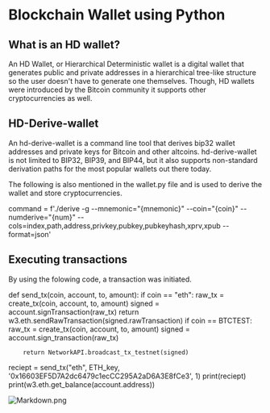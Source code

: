# Blockchain Wallet using Python

## What is an HD wallet? 
An HD Wallet, or Hierarchical Deterministic wallet is a digital wallet that generates public and private addresses in a hierarchical tree-like structure so the user doesn't have to generate one themselves. Though, HD wallets were introduced by the Bitcoin community it supports other cryptocurrencies as well.

## HD-Derive-wallet
An hd-derive-wallet is a command line tool that derives bip32 wallet addresses and private keys for Bitcoin and other altcoins. hd-derive-wallet is not limited to BIP32, BIP39, and BIP44, but it also supports non-standard derivation paths for the most popular wallets out there today.

The following is also mentioned in the wallet.py file and is used to derive the wallet and store cryptocurrencies.

command = f'./derive -g --mnemonic="{mnemonic}" --coin="{coin}" --numderive="{num}" --cols=index,path,address,privkey,pubkey,pubkeyhash,xprv,xpub --format=json'

## Executing transactions
By using the folowing code, a transaction was initiated. 

def send_tx(coin, account, to, amount):
    if coin == "eth":
        raw_tx = create_tx(coin, account, to, amount)
        signed = account.signTransaction(raw_tx)
        return w3.eth.sendRawTransaction(signed.rawTransaction)
    if coin == BTCTEST:
        raw_tx = create_tx(coin, account, to, amount)
        signed = account.sign_transaction(raw_tx)

        return NetworkAPI.broadcast_tx_testnet(signed)
reciept = send_tx("eth", ETH_key, '0x16603EF5D7A2dc6479c1ecCC295A2aD6A3E8fCe3', 1)
print(reciept)
print(w3.eth.get_balance(account.address))


![Markdown.png](attachment:Markdown.png)
